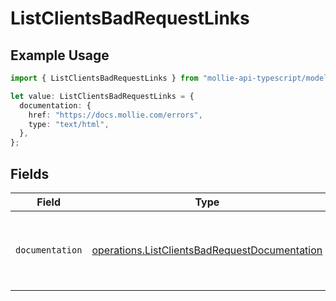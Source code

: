 # ListClientsBadRequestLinks

## Example Usage

```typescript
import { ListClientsBadRequestLinks } from "mollie-api-typescript/models/operations";

let value: ListClientsBadRequestLinks = {
  documentation: {
    href: "https://docs.mollie.com/errors",
    type: "text/html",
  },
};
```

## Fields

| Field                                                                                                          | Type                                                                                                           | Required                                                                                                       | Description                                                                                                    |
| -------------------------------------------------------------------------------------------------------------- | -------------------------------------------------------------------------------------------------------------- | -------------------------------------------------------------------------------------------------------------- | -------------------------------------------------------------------------------------------------------------- |
| `documentation`                                                                                                | [operations.ListClientsBadRequestDocumentation](../../models/operations/listclientsbadrequestdocumentation.md) | :heavy_check_mark:                                                                                             | The URL to the generic Mollie API error handling guide.                                                        |